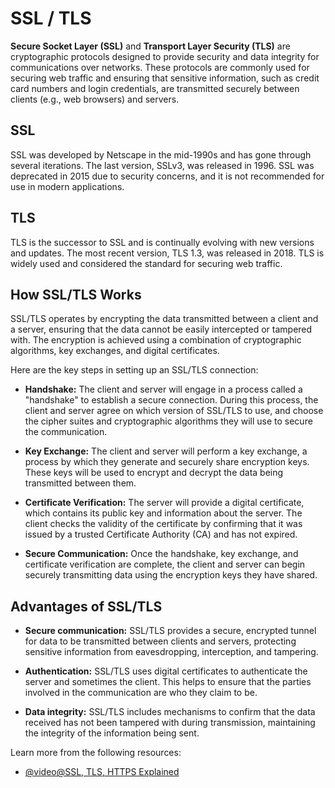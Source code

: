 # SSL / TLS

**Secure Socket Layer (SSL)** and **Transport Layer Security (TLS)** are cryptographic protocols designed to provide security and data integrity for communications over networks. These protocols are commonly used for securing web traffic and ensuring that sensitive information, such as credit card numbers and login credentials, are transmitted securely between clients (e.g., web browsers) and servers.

## SSL

SSL was developed by Netscape in the mid-1990s and has gone through several iterations. The last version, SSLv3, was released in 1996. SSL was deprecated in 2015 due to security concerns, and it is not recommended for use in modern applications.

## TLS

TLS is the successor to SSL and is continually evolving with new versions and updates. The most recent version, TLS 1.3, was released in 2018. TLS is widely used and considered the standard for securing web traffic.

## How SSL/TLS Works

SSL/TLS operates by encrypting the data transmitted between a client and a server, ensuring that the data cannot be easily intercepted or tampered with. The encryption is achieved using a combination of cryptographic algorithms, key exchanges, and digital certificates.

Here are the key steps in setting up an SSL/TLS connection:

- **Handshake:** The client and server will engage in a process called a "handshake" to establish a secure connection. During this process, the client and server agree on which version of SSL/TLS to use, and choose the cipher suites and cryptographic algorithms they will use to secure the communication.

- **Key Exchange:** The client and server will perform a key exchange, a process by which they generate and securely share encryption keys. These keys will be used to encrypt and decrypt the data being transmitted between them.

- **Certificate Verification:** The server will provide a digital certificate, which contains its public key and information about the server. The client checks the validity of the certificate by confirming that it was issued by a trusted Certificate Authority (CA) and has not expired.

- **Secure Communication:** Once the handshake, key exchange, and certificate verification are complete, the client and server can begin securely transmitting data using the encryption keys they have shared.

## Advantages of SSL/TLS

- **Secure communication:** SSL/TLS provides a secure, encrypted tunnel for data to be transmitted between clients and servers, protecting sensitive information from eavesdropping, interception, and tampering.

- **Authentication:** SSL/TLS uses digital certificates to authenticate the server and sometimes the client. This helps to ensure that the parties involved in the communication are who they claim to be.

- **Data integrity:** SSL/TLS includes mechanisms to confirm that the data received has not been tampered with during transmission, maintaining the integrity of the information being sent.

Learn more from the following resources:

- [@video@SSL, TLS, HTTPS Explained](https://www.youtube.com/watch?v=j9QmMEWmcfo)
